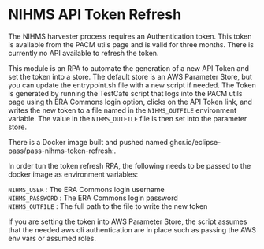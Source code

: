 # NIHMS API Token Refresh

The NIHMS harvester process requires an Authentication token.  This token is available from the PACM utils page and is
valid for three months.  There is currently no API available to refresh the token.  

This module is an RPA to automate the generation of a new API Token and set the token into a store. The default store 
is an AWS Parameter Store, but you can update the entrypoint.sh file with a new script if needed. The Token is 
generated by running the TestCafe script that logs into the PACM utils page using th ERA Commons login option, clicks 
on the API Token link, and writes the new token to a file named in the `NIHMS_OUTFILE` environment variable.  The 
value in the `NIHMS_OUTFILE` file is then set into the parameter store.

There is a Docker image built and pushed named ghcr.io/eclipse-pass/pass-nihms-token-refresh:<version>.

In order tun the token refresh RPA, the following needs to be passed to the docker image as environment variables:

`NIHMS_USER` : The ERA Commons login username  
`NIHMS_PASSWORD` : The ERA Commons login password  
`NIHMS_OUTFILE` : The full path to the file to write the new token

If you are setting the token into AWS Parameter Store, the script assumes that the needed aws cli authentication are in
place such as passing the AWS env vars or assumed roles.

